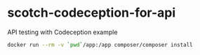 # scotch-codeception-for-api
API testing with Codeception example

```bash
docker run --rm -v `pwd`/app:/app composer/composer install
```
